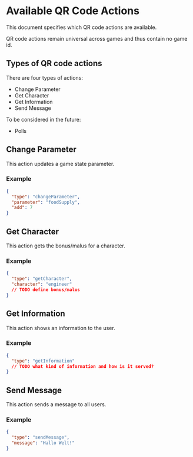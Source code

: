 # Available QR Code Actions

This document specifies which QR code actions are available.

QR code actions remain universal across games and thus contain no game id.

## Types of QR code actions

There are four types of actions:

- Change Parameter
- Get Character
- Get Information
- Send Message

To be considered in the future:

- Polls

## Change Parameter

This action updates a game state parameter.

### Example

```json
{
  "type": "changeParameter",
  "parameter": "foodSupply",
  "add": 7
}
```

## Get Character

This action gets the bonus/malus for a character.

### Example

```json
{
  "type": "getCharacter",
  "character": "engineer"
  // TODO define bonus/malus
}
```

## Get Information

This action shows an information to the user.

### Example

```json
{
  "type": "getInformation"
  // TODO what kind of information and how is it served?
}
```

## Send Message

This action sends a message to all users.

### Example

```json
{
  "type": "sendMessage",
  "message": "Hallo Welt!"
}
```
